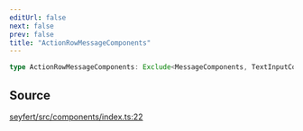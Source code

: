 ```yaml
---
editUrl: false
next: false
prev: false
title: "ActionRowMessageComponents"
---
```


```ts
type ActionRowMessageComponents: Exclude<MessageComponents, TextInputComponent>;
```

## Source

[seyfert/src/components/index.ts:22](https://github.com/potoland/potocuit/blob/fe122a1/src/components/index.ts#L22)

